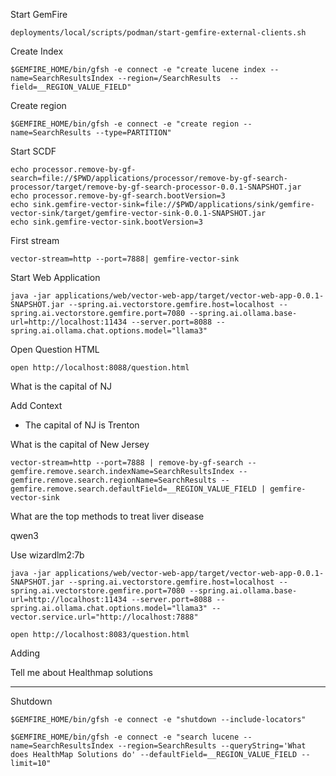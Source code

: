 Start GemFire

```shell
deployments/local/scripts/podman/start-gemfire-external-clients.sh
```


Create Index

```shell
$GEMFIRE_HOME/bin/gfsh -e connect -e "create lucene index --name=SearchResultsIndex --region=/SearchResults  --field=__REGION_VALUE_FIELD"
```

Create region

```shell 
$GEMFIRE_HOME/bin/gfsh -e connect -e "create region --name=SearchResults --type=PARTITION"
```



Start SCDF


```shell
echo processor.remove-by-gf-search=file://$PWD/applications/processor/remove-by-gf-search-processor/target/remove-by-gf-search-processor-0.0.1-SNAPSHOT.jar
echo processor.remove-by-gf-search.bootVersion=3
echo sink.gemfire-vector-sink=file://$PWD/applications/sink/gemfire-vector-sink/target/gemfire-vector-sink-0.0.1-SNAPSHOT.jar
echo sink.gemfire-vector-sink.bootVersion=3
```

First stream

```scdf
vector-stream=http --port=7888| gemfire-vector-sink
```

Start Web Application

```shell
java -jar applications/web/vector-web-app/target/vector-web-app-0.0.1-SNAPSHOT.jar --spring.ai.vectorstore.gemfire.host=localhost --spring.ai.vectorstore.gemfire.port=7080 --spring.ai.ollama.base-url=http://localhost:11434 --server.port=8088 --spring.ai.ollama.chat.options.model="llama3"
```


Open Question HTML

```shell
open http://localhost:8088/question.html
```


What is the capital of NJ


Add Context
- The capital of NJ is Trenton

What is the capital of New Jersey


```scdf
vector-stream=http --port=7888 | remove-by-gf-search --gemfire.remove.search.indexName=SearchResultsIndex --gemfire.remove.search.regionName=SearchResults --gemfire.remove.search.defaultField=__REGION_VALUE_FIELD | gemfire-vector-sink
```



What are the top methods to treat liver disease


qwen3

Use wizardlm2:7b

```shell
java -jar applications/web/vector-web-app/target/vector-web-app-0.0.1-SNAPSHOT.jar --spring.ai.vectorstore.gemfire.host=localhost --spring.ai.vectorstore.gemfire.port=7080 --spring.ai.ollama.base-url=http://localhost:11434 --server.port=8088 --spring.ai.ollama.chat.options.model="llama3" --vector.service.url="http://localhost:7888"
```

```shell
open http://localhost:8083/question.html
```


Adding

Tell me about Healthmap solutions




---------------


Shutdown


```shell 
$GEMFIRE_HOME/bin/gfsh -e connect -e "shutdown --include-locators"
```

```shell
$GEMFIRE_HOME/bin/gfsh -e connect -e "search lucene --name=SearchResultsIndex --region=SearchResults --queryString='What does HealthMap Solutions do' --defaultField=__REGION_VALUE_FIELD --limit=10"
```
